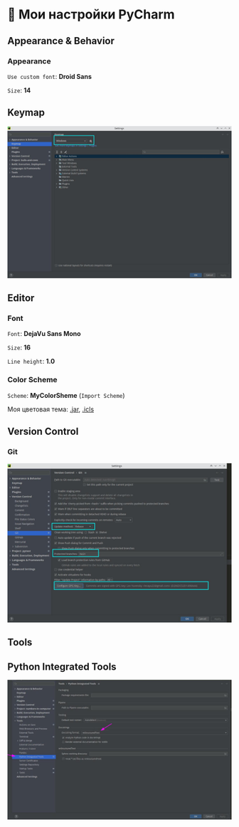 # :wrench: Мои настройки PyCharm


## Appearance & Behavior
### Appearance 

`Use custom font`: **Droid Sans**

`Size`: **14**

## Keymap

![keymap_settings](./keymap_settings.jpg)

## Editor
### Font
`Font`: **DejaVu Sans Mono**

`Size`: **16**

`Line height`: **1.0**

### Color Scheme

`Scheme`: **MyColorSheme** (`Import Scheme`)

Моя цветовая тема: [.jar](./YuLeoColourScheme.jar), [.icls](./YuLeoColourScheme.icls)


## Version Control
### Git

![git_settings](./git_settings.jpg)


## Tools
## Python Integrated Tools

![docstrings_format](./docstrings_format.jpg)

